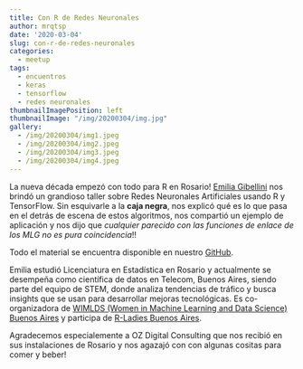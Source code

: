 ```yaml
---
title: Con R de Redes Neuronales
author: mrqtsp
date: '2020-03-04'
slug: con-r-de-redes-neuronales
categories:
  - meetup
tags:
  - encuentros
  - keras
  - tensorflow
  - redes neuronales
thumbnailImagePosition: left
thumbnailImage: "/img/20200304/img.jpg"
gallery:
  - /img/20200304/img1.jpeg
  - /img/20200304/img2.jpeg
  - /img/20200304/img3.jpeg
  - /img/20200304/img4.jpeg
---
```


La nueva década empezó con todo para R en Rosario! [Emilia Gibellini](https://rladies.org/argentina-rladies/name/emilia-gibellini/) nos brindó un grandioso taller sobre Redes Neuronales Artificiales usando R y TensorFlow. Sin esquivarle a la **caja negra**, nos explicó qué es lo que pasa en el detrás de escena de estos algoritmos, nos compartió un ejemplo de aplicación y nos dijo que *cualquier parecido con las funciones de enlace de los MLG no es pura coincidencia*!!

Todo el material se encuentra disponible en nuestro [GitHub](https://github.com/renrosario/Presentaciones/tree/master/20200302_redes_neuronales_emilia_gibellini).

Emilia estudió Licenciatura en Estadística en Rosario y actualmente se desempeña como científica de datos en Telecom, Buenos Aires, siendo parte del equipo de STEM, donde analiza tendencias de tráfico y busca insights que se usan para desarrollar mejoras tecnológicas. Es co-organizadora de [WIMLDS (Women in Machine Learning and Data Science) Buenos Aires](https://twitter.com/wimlds_ba) y participa de [R-Ladies Buenos Aires](https://twitter.com/rladiesba).

Agradecemos especialemente a OZ Digital Consulting que nos recibió en sus instalaciones de Rosario y nos agazajó con con algunas cositas para comer y beber!

<!--more-->
